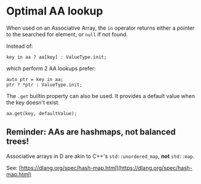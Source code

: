 Optimal AA lookup
=================

When used on an Associative Array, the `in` operator returns either a pointer to the searched for element, or `null` if not found.

Instead of:

    key in aa ? aa[key] : ValueType.init;

which perform 2 AA lookups prefer:

    auto ptr = key in aa;
    ptr ? *ptr : ValueType.init;


The `.get` builtin property can also be used. It provides a default value when the key doesn't exist.

    aa.get(key, defaultValue);


## Reminder: AAs are hashmaps, not balanced trees!

Associative arrays in D are akin to C++'s `std::unordered_map`, **not** `std::map`.

See: [https://dlang.org/spec/hash-map.html](https://dlang.org/spec/hash-map.html)